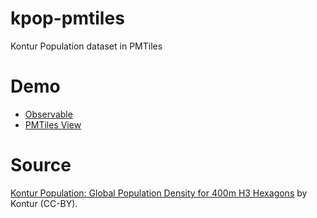 # kpop-pmtiles
Kontur Population dataset in PMTiles

# Demo
- [Observable](https://observablehq.com/@hfu/kpop-pmtiles)
- [PMTiles View](https://pmtiles.io/?url=https%3A%2F%2Fdata.source.coop%2Fsmartmaps%2Ffoil4gr1%2Fkpop.pmtiles#map=8.29/-33.989/19.261)

# Source
[Kontur Population: Global Population Density for 400m H3 Hexagons](https://data.humdata.org/m/dataset/kontur-population-dataset?) by Kontur (CC-BY).
